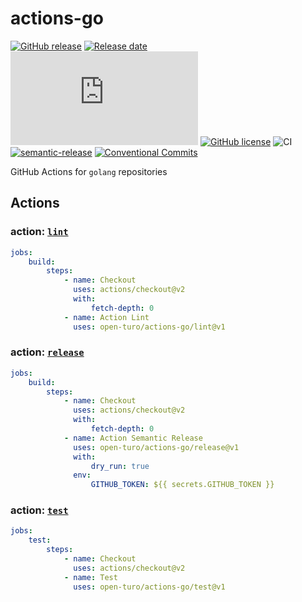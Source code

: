 # actions-go

[![GitHub release](https://img.shields.io/github/release/Naereen/StrapDown.js.svg)](https://GitHub.com/Naereen/StrapDown.js/releases/)
[![Release date][release-date-image]][release-url]
[![GitHub latest commit](https://badgen.net/github/last-commit/Naereen/Strapdown.js)](https://GitHub.com/Naereen/StrapDown.js/commit/)
[![GitHub license](https://img.shields.io/github/license/Naereen/StrapDown.js.svg)](https://github.com/Naereen/StrapDown.js/blob/master/LICENSE)
![CI](https://github.com/open-turo/actions-go/actions/workflows/release.yaml/badge.svg)
[![semantic-release][semantic-image]][semantic-url]
[![Conventional Commits](https://img.shields.io/badge/Conventional%20Commits-1.0.0-yellow.svg)](https://conventionalcommits.org)

GitHub Actions for `golang` repositories

## Actions

### action: [`lint`](./lint)

```yaml
jobs:
    build:
        steps:
            - name: Checkout
              uses: actions/checkout@v2
              with:
                  fetch-depth: 0
            - name: Action Lint
              uses: open-turo/actions-go/lint@v1
```

### action: [`release`](./release)

```yaml
jobs:
    build:
        steps:
            - name: Checkout
              uses: actions/checkout@v2
              with:
                  fetch-depth: 0
            - name: Action Semantic Release
              uses: open-turo/actions-go/release@v1
              with:
                  dry_run: true
              env:
                  GITHUB_TOKEN: ${{ secrets.GITHUB_TOKEN }}
```

### action: [`test`](./test)

```yaml
jobs:
    test:
        steps:
            - name: Checkout
              uses: actions/checkout@v2
            - name: Test
              uses: open-turo/actions-go/test@v1
```

<!-- Links: -->

[version-image]:
    https://img.shields.io/github/package-json/v/open-turo/actions-go.svg
[workflows-badge-image]:
    https://github.com/cycjimmy/semantic-release-action/workflows/Test%20Release/badge.svg
[release-date-image]:
    https://img.shields.io/github/release-date/open-turo/actions-go.svg
[release-url]: https://github.com/cycjimmy/semantic-release-action/releases
[semantic-image]:
    https://img.shields.io/badge/%20%20%F0%9F%93%A6%F0%9F%9A%80-semantic--release-e10079.svg
[semantic-url]: https://github.com/semantic-release/semantic-release
[license-image]:
    https://img.shields.io/npm/l/@cycjimmy/semantic-release-action.svg
[license-url]:
    https://github.com/cycjimmy/semantic-release-action/blob/master/LICENSE
[changelog-url]:
    https://github.com/cycjimmy/semantic-release-action/blob/master/docs/CHANGELOG.md
[github-packages-registry]: https://github.com/features/packages
